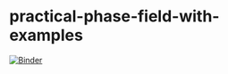 # practical-phase-field-with-examples

[![Binder](https://mybinder.org/badge_logo.svg)](https://mybinder.org/v2/gh/matbinder/practical-phase-field-with-examples/master?filepath=Practical%20Phase%20Field%20With%20Examples.ipynb)
